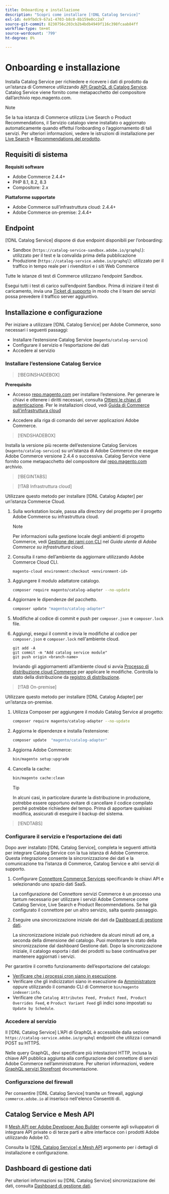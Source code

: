 ```yaml
---
title: Onboarding e installazione
description: "Scopri come installare [!DNL Catalog Service]"
exl-id: 4e9fbdc9-67a1-4703-b8c0-8b159e0cc2a7
source-git-commit: 8230756c203cb2b4bdb4949f116c398fcaab84ff
workflow-type: tm+mt
source-wordcount: '799'
ht-degree: 0%

---
```


# Onboarding e installazione

Installa Catalog Service per richiedere e ricevere i dati di prodotto da un’istanza di Commerce utilizzando [API GraphQL di Catalog Service](https://developer.adobe.com/commerce/services/graphql/catalog-service/). Catalog Service viene fornito come metapacchetto del compositore dall’archivio repo.magento.com.

>[!NOTE]
>
>Se la tua istanza di Commerce utilizza Live Search o Product Recommendations, il Servizio catalogo viene installato o aggiornato automaticamente quando effettui l’onboarding o l’aggiornamento di tali servizi. Per ulteriori informazioni, vedere le istruzioni di installazione per [Live Search](https://experienceleague.adobe.com/en/docs/commerce-merchant-services/live-search/install) e [Recommendations del prodotto](https://experienceleague.adobe.com/en/docs/commerce-merchant-services/product-recommendations/getting-started/install-configure).



## Requisiti di sistema

**Requisiti software**

- Adobe Commerce 2.4.4+
- PHP 8.1, 8.2, 8.3
- Compositore: 2.x

**Piattaforme supportate**

- Adobe Commerce sull’infrastruttura cloud: 2.4.4+
- Adobe Commerce on-premise: 2.4.4+

## Endpoint

[!DNL Catalog Service] dispone di due endpoint disponibili per l’onboarding:

- Sandbox (`https://catalog-service-sandbox.adobe.io/graphql`): utilizzato per il test e la convalida prima della pubblicazione
- Produzione (`https://catalog-service.adobe.io/graphql`): utilizzato per il traffico in tempo reale per i rivenditori e i siti Web Commerce

Tutte le istanze di test di Commerce utilizzano l’endpoint Sandbox.

Esegui tutti i test di carico sull’endpoint Sandbox. Prima di iniziare il test di caricamento, invia una [Ticket di supporto](https://experienceleague.adobe.com/docs/commerce-knowledge-base/kb/help-center-guide/magento-help-center-user-guide.html#submit-ticket) in modo che il team dei servizi possa prevedere il traffico server aggiuntivo.

## Installazione e configurazione

Per iniziare a utilizzare [!DNL Catalog Service] per Adobe Commerce, sono necessari i seguenti passaggi:

- Installare l’estensione Catalog Service (`magento/catalog-service`)
- Configurare il servizio e l’esportazione dei dati
- Accedere al servizio

### Installare l’estensione Catalog Service

>[!BEGINSHADEBOX]

**Prerequisito**

- Accesso [repo.magento.com](https://repo.magento.com) per installare l’estensione. Per generare le chiavi e ottenere i diritti necessari, consulta [Ottieni le chiavi di autenticazione](https://experienceleague.adobe.com/en/docs/commerce-operations/installation-guide/prerequisites/authentication-keys). Per le installazioni cloud, vedi [Guida di Commerce sull’infrastruttura cloud](https://experienceleague.adobe.com/en/docs/commerce-cloud-service/user-guide/develop/authentication-keys)

- Accedere alla riga di comando del server applicazioni Adobe Commerce.

>[!ENDSHADEBOX]

Installa la versione più recente dell’estensione Catalog Services (`magento/catalog-service`) su un’istanza di Adobe Commerce che esegue Adobe Commerce versione 2.4.4 o successiva. Catalog Service viene fornito come metapacchetto del compositore dal [repo.magento.com](https://repo.magento.com) archivio.

>[!BEGINTABS]

>[!TAB Infrastruttura cloud]

Utilizzare questo metodo per installare [!DNL Catalog Adapter] per un’istanza Commerce Cloud.

1. Sulla workstation locale, passa alla directory del progetto per il progetto Adobe Commerce su infrastruttura cloud.

   >[!NOTE]
   >
   >Per informazioni sulla gestione locale degli ambienti di progetto Commerce, vedi [Gestione dei rami con CLI](https://experienceleague.adobe.com/en/docs/commerce-cloud-service/user-guide/develop/cli-branches) nel _Guida utente di Adobe Commerce su infrastruttura cloud_.

1. Consulta il ramo dell’ambiente da aggiornare utilizzando Adobe Commerce Cloud CLI.

   ```shell
   magento-cloud environment:checkout <environment-id>
   ```

1. Aggiungere il modulo adattatore catalogo.

   ```bash
   composer require magento/catalog-adapter --no-update
   ```

1. Aggiornare le dipendenze del pacchetto.

   ```bash
   composer update "magento/catalog-adapter"
   ```

1. Modifiche al codice di commit e push per `composer.json` e `composer.lock` file.

1. Aggiungi, esegui il commit e invia le modifiche al codice per `composer.json` e `composer.lock` nell&#39;ambiente cloud.

   ```shell
   git add -A
   git commit -m "Add catalog service module"
   git push origin <branch-name>
   ```

   Inviando gli aggiornamenti all’ambiente cloud si avvia [Processo di distribuzione cloud Commerce](https://experienceleague.adobe.com/en/docs/commerce-cloud-service/user-guide/develop/deploy/process) per applicare le modifiche. Controlla lo stato della distribuzione da [registro di distribuzione](https://experienceleague.adobe.com/en/docs/commerce-cloud-service/user-guide/develop/test/log-locations#deploy-log).

>[!TAB On-premise]

Utilizzare questo metodo per installare [!DNL Catalog Adapter] per un’istanza on-premise.

1. Utilizza Composer per aggiungere il modulo Catalog Service al progetto:

   ```bash
   composer require magento/catalog-adapter --no-update
   ```

1. Aggiorna le dipendenze e installa l’estensione:

   ```bash
   composer update  "magento/catalog-adapter"
   ```

1. Aggiorna Adobe Commerce:

   ```bash
   bin/magento setup:upgrade
   ```

1. Cancella la cache:

   ```bash
   bin/magento cache:clean
   ```

   >[!TIP]
   >
   >In alcuni casi, in particolare durante la distribuzione in produzione, potrebbe essere opportuno evitare di cancellare il codice compilato perché potrebbe richiedere del tempo. Prima di apportare qualsiasi modifica, assicurati di eseguire il backup del sistema.

>[!ENDTABS]

### Configurare il servizio e l’esportazione dei dati

Dopo aver installato [!DNL Catalog Service], completa le seguenti attività per integrare Catalog Service con la tua istanza di Adobe Commerce. Questa integrazione consente la sincronizzazione dei dati e la comunicazione tra l’istanza di Commerce, Catalog Service e altri servizi di supporto.

1. Configurare [Connettore Commerce Services](https://experienceleague.adobe.com/en/docs/commerce-merchant-services/user-guides/integration-services/saas) specificando le chiavi API e selezionando uno spazio dati SaaS.

   La configurazione del Connettore servizi Commerce è un processo una tantum necessario per utilizzare i servizi Adobe Commerce come Catalog Service, Live Search e Product Recommendations. Se hai già configurato il connettore per un altro servizio, salta questo passaggio.

1. Eseguire una sincronizzazione iniziale dei dati da [Dashboard di gestione dati](https://experienceleague.adobe.com/en/docs/commerce-admin/systems/data-transfer/data-dashboard).

   La sincronizzazione iniziale può richiedere da alcuni minuti ad ore, a seconda della dimensione del catalogo. Puoi monitorare lo stato della sincronizzazione dal dashboard Gestione dati. Dopo la sincronizzazione iniziale, il catalogo esporta i dati dei prodotti su base continuativa per mantenere aggiornati i servizi.

Per garantire il corretto funzionamento dell’esportazione del catalogo:

- [Verificare che i processi cron siano in esecuzione](https://experienceleague.adobe.com/en/docs/commerce-knowledge-base/kb/troubleshooting/miscellaneous/cron-readiness-check-issues).
- Verificare che gli indicizzatori siano in esecuzione da [Amministratore](https://experienceleague.adobe.com/en/docs/commerce-admin/systems/tools/index-management) oppure utilizzando il comando CLI di Commerce `bin/magento indexer:info`.
- Verificare che `Catalog Attributes Feed, Product Feed, Product Overrides Feed`, e `Product Variant Feed` gli indici sono impostati su `Update by Schedule`.

### Accedere al servizio

Il [!DNL Catalog Service] L’API di GraphQL è accessibile dalla sezione ` https://catalog-service.adobe.io/graphql` endpoint che utilizza i comandi POST su HTTPS.

Nelle query GraphQL, devi specificare più intestazioni HTTP, inclusa la chiave API pubblica aggiunta alla configurazione del connettore di servizi Adobe Commerce nell’amministratore. Per ulteriori informazioni, vedere [GraphQL servizi Storefront](https://developer.adobe.com/commerce/services/graphql/) documentazione.

### Configurazione del firewall

Per consentire [!DNL Catalog Service] tramite un firewall, aggiungi `commerce.adobe.io` al inserisco nell&#39;elenco Consentiti di.

## Catalog Service e Mesh API

Il [Mesh API per Adobe Developer App Builder](https://developer.adobe.com/graphql-mesh-gateway/gateway/overview/) consente agli sviluppatori di integrare API private o di terze parti e altre interfacce con i prodotti Adobe utilizzando Adobe IO.

Consulta la [[!DNL Catalog Service] e Mesh API](mesh.md) argomento per i dettagli di installazione e configurazione.

## Dashboard di gestione dati

Per ulteriori informazioni su [!DNL Catalog Service] sincronizzazione dei dati, consulta [Dashboard di gestione dati](https://experienceleague.adobe.com/en/docs/commerce-admin/systems/data-transfer/data-dashboard).
